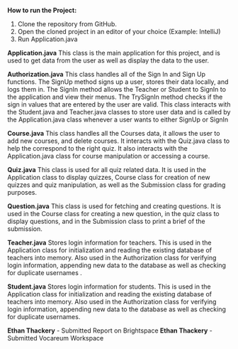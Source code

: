 **How to run the Project:**
1. Clone the repository from GitHub.
2. Open the cloned project in an editor of your choice (Example: IntelliJ)
3. Run Application.java

**Application.java**
This class is the main application for this project, and is used to get data from the user as well as display the data to the user.

**Authorization.java**
This class handles all of the Sign In and Sign Up functions. 
The SignUp method signs up a user, stores their data locally, and logs them in.
The SignIn method allows the Teacher or Student to SignIn to the application and view their menus.
The TrySignIn method checks if the sign in values that are entered by the user are valid.
This class interacts with the Student.java and Teacher.java classes to store user data and is called by the Application.java class 
whenever a user wants to either SignUp or SignIn


**Course.java**
This class handles all the Courses data, it allows the user to add new courses, and delete courses.
It interacts with the Quiz.java class to help the correspond to the right quiz.
It also interacts with the Application.java class for course manipulation or accessing a course.

**Quiz.java**
This class is used for all quiz related data.
It is used in the Application class to display quizzes, Course class for creation of new quizzes and quiz manipulation, as well as the Submission class for grading purposes.

**Question.java**
This class is used for fetching and creating questions.
It is used in the Course class for creating a new question, in the quiz class to display questions, and in the Submission class to print a brief of the submission.

**Teacher.java**
Stores login information for teachers.
This is used in the Application class for initialization and reading the existing database of teachers into memory.
Also used in the Authorization class for verifying login information, appending new data to the database as well as checking for duplicate usernames .

**Student.java**
Stores login information for students.
This is used in the Application class for initialization and reading the existing database of teachers into memory.
Also used in the Authorization class for verifying login information, appending new data to the database as well as checking for duplicate usernames.

**Ethan Thackery** - Submitted Report on Brightspace
**Ethan Thackery** - Submitted Vocareum Workspace
